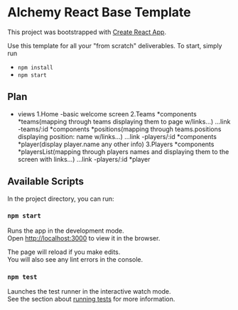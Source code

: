 # Alchemy React Base Template

This project was bootstrapped with [Create React App](https://github.com/facebook/create-react-app).

Use this template for all your "from scratch" deliverables. To start, simply run

- `npm install`
- `npm start`

## Plan

- views
  1.Home
  -basic welcome screen
  2.Teams
  *components
  *teams(mapping through teams displaying them to page w/links...)
  ...link
  -teams/:id
  *components
  *positions(mapping through teams.positions displaying position: name w/links...)
  ...link
  -players/:id
  *components
  *player(display player.name any other info)
  3.Players
  *components
  *playersList(mapping through players names and displaying them to the screen with links...)
  ...link
  -players/:id
  \*player

## Available Scripts

In the project directory, you can run:

### `npm start`

Runs the app in the development mode.\
Open [http://localhost:3000](http://localhost:3000) to view it in the browser.

The page will reload if you make edits.\
You will also see any lint errors in the console.

### `npm test`

Launches the test runner in the interactive watch mode.\
See the section about [running tests](https://facebook.github.io/create-react-app/docs/running-tests) for more information.
